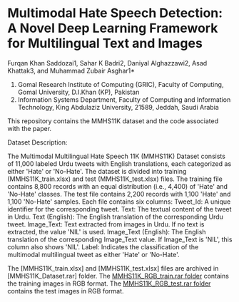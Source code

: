 # Multimodal Hate Speech Detection: A Novel Deep Learning Framework for Multilingual Text and Images
Furqan Khan Saddozai1, Sahar K Badri2, Daniyal Alghazzawi2, Asad Khattak3, and Muhammad Zubair Asghar1*
1. Gomal Research Institute of Computing (GRIC), Faculty of Computing, Gomal University, D.I.Khan (KP), Pakistan
2. Information Systems Department, Faculty of Computing and Information Technology, King Abdulaziz University, 21589, Jeddah, Saudi Arabia

This repository contains the MMHS11K dataset and the code associated with the paper.
 
 
 Dataset Description:

The Multimodal Multilingual Hate Speech 11K (MMHS11K) Dataset consists of 11,000 labeled Urdu tweets with English translations, each categorized as either 'Hate' or 'No-Hate'. The dataset is divided into training (MMHS11K_train.xlsx) and test (MMHS11K_test.xlsx) files. The training file contains 8,800 records with an equal distribution (i.e., 4,400) of 'Hate' and 'No-Hate' classes. The test file contains 2,200 records with 1,100 'Hate' and 1,100 'No-Hate' samples. Each file contains six columns:
Tweet_Id: A unique identifier for the corresponding tweet.
Text: The textual content of the tweet in Urdu.
Text (English): The English translation of the corresponding Urdu tweet.
Image_Text: Text extracted from images in Urdu. If no text is extracted, the value 'NIL' is used.
Image_Text (English): The English translation of the corresponding Image_Text value. If Image_Text is 'NIL', this column also shows 'NIL'.
Label: Indicates the classification of the multimodal multilingual tweet as either 'Hate' or 'No-Hate'.

The  [MMHS11K_train.xlsx] and [MMHS11K_test.xlsx] files are archived in [MMHS11K_Dataset.rar] folder. 
The [MMHS11K_RGB_train.rar folder](https://drive.google.com/file/d/1bX7QugmnIv-r8U6xVZKjqNQuOkXsF4tc/view?usp=sharing) contains the training images in RGB format.
The [MMHS11K_RGB_test.rar folder](https://drive.google.com/file/d/1TSRPlE-mVPoUqReJTZye0fyBYmZUz_Ok/view?usp=sharing) contains the test images in RGB format.
